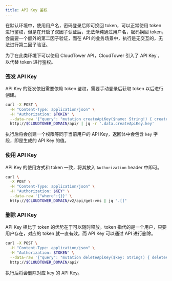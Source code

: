 ```yaml
---
title: API Key 鉴权
---
```


在默认环境中，使用用户名，密码登录后即可换回 token，可以正常使用 token 进行鉴权，但是在开启了双因子认证后，无法单纯通过用户名，密码换回 token，会需要一个额外的第二因子验证，而在 API 的业务场景中，执行是无交互的，无法进行第二因子验证。

为了在此类环境下可以使用 CloudTower API，CloudTower 引入了 API Key ，以代替 token 进行鉴权。

### 签发 API Key

API Key 的签发依旧需要依赖 token 鉴权，需要手动登录后获取 token 以后进行创建。

```bash
curl -X POST \
  -H "Content-Type: application/json" \
  -H "Authorization: $TOKEN" \
  --data-raw '{"query": "mutation createApiKey($name: String!) { createApiKey(data: { name: $name }) { id key roles { id preset }}}", "variables": {"name": "$NAME"}}' \
  http://$CLOUDTOWER_DOMAIN/api/ | jq -r '.data.createApiKey.key'

```

执行后将会创建一个权限等同于当前用户的 API Key，返回体中会包含 `key` 字段，即是生成的 API Key 的值。

### 使用 API Key

API Key 的使用方式和 token 一致，将其放入 `Authorization` header 中即可。

```bash
curl \
  -X POST \
  -H "Content-Type: application/json" \
  -H "Authorization: $KEY" \
  --data-raw '{"where":{}}' \
  http://$CLOUDTOWER_DOMAIN/v2/api/get-vms | jq ".[]"
```

### 删除 API Key

API Key 相比于 token 的优势在于可以随时释放。token 指代的是一个用户，只要用户存在，对应的 token 就一直有效。而 API Key 可以通过 API 进行删除。

```bash
curl -X POST \
  -H "Content-Type: application/json" \
  -H "Authorization: $TOKEN" \
  --data-raw '{"query": "mutation deleteApiKey($key: String!) { deleteApiKey(where: { key: $key }) { id } }", "variables": { "key": "$KEY" }}' \
  http://$CLOUDTOWER_DOMAIN/api/
```

执行后将会删除对应 key 的 API Key。
